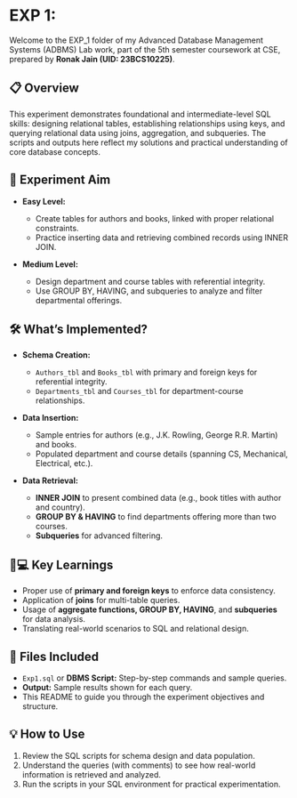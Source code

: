 # EXP 1:

Welcome to the EXP_1 folder of my Advanced Database Management Systems (ADBMS) Lab work, part of the 5th semester coursework at CSE, prepared by **Ronak Jain (UID: 23BCS10225)**.

## 📋 Overview

This experiment demonstrates foundational and intermediate-level SQL skills: designing relational tables, establishing relationships using keys, and querying relational data using joins, aggregation, and subqueries. The scripts and outputs here reflect my solutions and practical understanding of core database concepts.

## 🎯 Experiment Aim

- **Easy Level:**  
  - Create tables for authors and books, linked with proper relational constraints.
  - Practice inserting data and retrieving combined records using INNER JOIN.

- **Medium Level:**  
  - Design department and course tables with referential integrity.
  - Use GROUP BY, HAVING, and subqueries to analyze and filter departmental offerings.

## 🛠️ What’s Implemented?

- **Schema Creation:**
  - `Authors_tbl` and `Books_tbl` with primary and foreign keys for referential integrity.
  - `Departments_tbl` and `Courses_tbl` for department-course relationships.

- **Data Insertion:**
  - Sample entries for authors (e.g., J.K. Rowling, George R.R. Martin) and books.
  - Populated department and course details (spanning CS, Mechanical, Electrical, etc.).

- **Data Retrieval:**
  - **INNER JOIN** to present combined data (e.g., book titles with author and country).
  - **GROUP BY & HAVING** to find departments offering more than two courses.
  - **Subqueries** for advanced filtering.

## 🧑💻 Key Learnings

- Proper use of **primary and foreign keys** to enforce data consistency.
- Application of **joins** for multi-table queries.
- Usage of **aggregate functions, GROUP BY, HAVING**, and **subqueries** for data analysis.
- Translating real-world scenarios to SQL and relational design.

## 📜 Files Included

- `Exp1.sql` or **DBMS Script:** Step-by-step commands and sample queries.
- **Output:** Sample results shown for each query.
- This README to guide you through the experiment objectives and structure.

## 💡 How to Use

1. Review the SQL scripts for schema design and data population.
2. Understand the queries (with comments) to see how real-world information is retrieved and analyzed.
3. Run the scripts in your SQL environment for practical experimentation.
